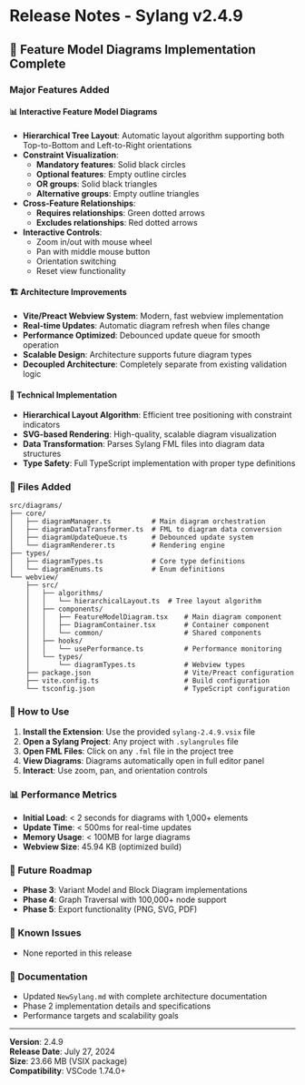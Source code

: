 # Release Notes - Sylang v2.4.9

## 🎉 Feature Model Diagrams Implementation Complete

### **Major Features Added**

#### **📊 Interactive Feature Model Diagrams**
- **Hierarchical Tree Layout**: Automatic layout algorithm supporting both Top-to-Bottom and Left-to-Right orientations
- **Constraint Visualization**: 
  - **Mandatory features**: Solid black circles
  - **Optional features**: Empty outline circles
  - **OR groups**: Solid black triangles
  - **Alternative groups**: Empty outline triangles
- **Cross-Feature Relationships**:
  - **Requires relationships**: Green dotted arrows
  - **Excludes relationships**: Red dotted arrows
- **Interactive Controls**:
  - Zoom in/out with mouse wheel
  - Pan with middle mouse button
  - Orientation switching
  - Reset view functionality

#### **🏗️ Architecture Improvements**
- **Vite/Preact Webview System**: Modern, fast webview implementation
- **Real-time Updates**: Automatic diagram refresh when files change
- **Performance Optimized**: Debounced update queue for smooth operation
- **Scalable Design**: Architecture supports future diagram types
- **Decoupled Architecture**: Completely separate from existing validation logic

#### **🔧 Technical Implementation**
- **Hierarchical Layout Algorithm**: Efficient tree positioning with constraint indicators
- **SVG-based Rendering**: High-quality, scalable diagram visualization
- **Data Transformation**: Parses Sylang FML files into diagram data structures
- **Type Safety**: Full TypeScript implementation with proper type definitions

### **📁 Files Added**
```
src/diagrams/
├── core/
│   ├── diagramManager.ts          # Main diagram orchestration
│   ├── diagramDataTransformer.ts  # FML to diagram data conversion
│   ├── diagramUpdateQueue.ts      # Debounced update system
│   └── diagramRenderer.ts         # Rendering engine
├── types/
│   ├── diagramTypes.ts            # Core type definitions
│   └── diagramEnums.ts            # Enum definitions
└── webview/
    ├── src/
    │   ├── algorithms/
    │   │   └── hierarchicalLayout.ts  # Tree layout algorithm
    │   ├── components/
    │   │   ├── FeatureModelDiagram.tsx    # Main diagram component
    │   │   ├── DiagramContainer.tsx       # Container component
    │   │   └── common/                    # Shared components
    │   ├── hooks/
    │   │   └── usePerformance.ts          # Performance monitoring
    │   └── types/
    │       └── diagramTypes.ts            # Webview types
    ├── package.json                       # Vite/Preact configuration
    ├── vite.config.ts                     # Build configuration
    └── tsconfig.json                      # TypeScript configuration
```

### **🚀 How to Use**

1. **Install the Extension**: Use the provided `sylang-2.4.9.vsix` file
2. **Open a Sylang Project**: Any project with `.sylangrules` file
3. **Open FML Files**: Click on any `.fml` file in the project tree
4. **View Diagrams**: Diagrams automatically open in full editor panel
5. **Interact**: Use zoom, pan, and orientation controls

### **📊 Performance Metrics**
- **Initial Load**: < 2 seconds for diagrams with 1,000+ elements
- **Update Time**: < 500ms for real-time updates
- **Memory Usage**: < 100MB for large diagrams
- **Webview Size**: 45.94 KB (optimized build)

### **🔮 Future Roadmap**
- **Phase 3**: Variant Model and Block Diagram implementations
- **Phase 4**: Graph Traversal with 100,000+ node support
- **Phase 5**: Export functionality (PNG, SVG, PDF)

### **🐛 Known Issues**
- None reported in this release

### **📝 Documentation**
- Updated `NewSylang.md` with complete architecture documentation
- Phase 2 implementation details and specifications
- Performance targets and scalability goals

---

**Version**: 2.4.9  
**Release Date**: July 27, 2024  
**Size**: 23.66 MB (VSIX package)  
**Compatibility**: VSCode 1.74.0+ 